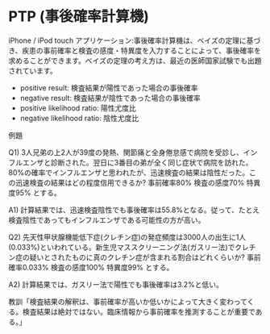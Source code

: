 # PTP (事後確率計算機)

iPhone / iPod touch アプリケーション:事後確率計算機は、ベイズの定理に基づき、疾患の事前確率と検査の感度・特異度を入力することによって、事後確率を求めることができます。ベイズの定理の考え方は、最近の医師国家試験でも出題されています。
- positive result: 検査結果が陽性であった場合の事後確率
- negative result: 検査結果が陰性であった場合の事後確率
- positive likelihood ratio: 陽性尤度比
- negative likelihood ratio: 陰性尤度比

例題

Q1) 3人兄弟の上2人が39度の発熱、関節痛と全身倦怠感で病院を受診し、インフルエンザと診断された。翌日に3番目の弟が全く同じ症状で病院を訪れた。
80%の確率でインフルエンザと思われたが、迅速検査の結果は陰性だった。この迅速検査の結果はどの程度信用できるか?
事前確率80% 検査の感度70% 特異度95% とする。

A1) 計算結果では、迅速検査陰性でも事後確率は55.8%となる。従って、たとえ検査陰性であってもインフルエンザである可能性の方が高い。

Q2) 先天性甲状腺機能低下症(クレチン症)の発症頻度は3000人の出生に1人(0.033%)といわれている。新生児マススクリーニング法(ガスリー法)でクレチン症の疑いとされたものに真のクレチン症が含まれる割合はどれくらいか?
事前確率0.033% 検査の感度100% 特異度99% とする。

A2) 計算結果では、ガスリー法で陽性でも事後確率は3.2%と低い。

教訓「検査結果の解釈は、事前確率が高いか低いかによって大きく変わってくる。検査結果は絶対ではない。臨床情報から事前確率を推測することが重要である。」

